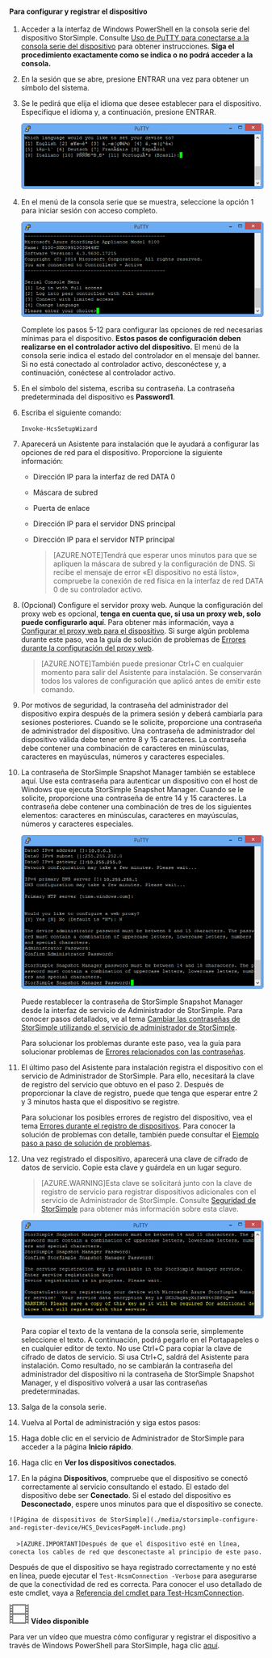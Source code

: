 <!--author=alkohli last changed: 9/17/15-->


#### Para configurar y registrar el dispositivo

1. Acceder a la interfaz de Windows PowerShell en la consola serie del dispositivo StorSimple. Consulte [Uso de PuTTY para conectarse a la consola serie del dispositivo](#use-putty-to-connect-to-the-device-serial-console) para obtener instrucciones. **Siga el procedimiento exactamente como se indica o no podrá acceder a la consola.**

2. En la sesión que se abre, presione ENTRAR una vez para obtener un símbolo del sistema.

3. Se le pedirá que elija el idioma que desee establecer para el dispositivo. Especifique el idioma y, a continuación, presione ENTRAR.

    ![Configurar y registrar el dispositivo 1 de StorSimple](./media/storsimple-configure-and-register-device/HCS_RegisterYourDevice1-include.png)

4. En el menú de la consola serie que se muestra, seleccione la opción 1 para iniciar sesión con acceso completo.

    ![Registrar el dispositivo 2 de StorSimple](./media/storsimple-configure-and-register-device/HCS_RegisterYourDevice2-include.png)
  
     Complete los pasos 5-12 para configurar las opciones de red necesarias mínimas para el dispositivo. **Estos pasos de configuración deben realizarse en el controlador activo del dispositivo.** El menú de la consola serie indica el estado del controlador en el mensaje del banner. Si no está conectado al controlador activo, desconéctese y, a continuación, conéctese al controlador activo.

5. En el símbolo del sistema, escriba su contraseña. La contraseña predeterminada del dispositivo es **Password1**.

6. Escriba el siguiente comando:

     `Invoke-HcsSetupWizard`

7. Aparecerá un Asistente para instalación que le ayudará a configurar las opciones de red para el dispositivo. Proporcione la siguiente información:
   - Dirección IP para la interfaz de red DATA 0
   - Máscara de subred
   - Puerta de enlace
   - Dirección IP para el servidor DNS principal
   - Dirección IP para el servidor NTP principal
   
      >[AZURE.NOTE]Tendrá que esperar unos minutos para que se apliquen la máscara de subred y la configuración de DNS. Si recibe el mensaje de error «El dispositivo no está listo», compruebe la conexión de red física en la interfaz de red DATA 0 de su controlador activo.

8. (Opcional) Configure el servidor proxy web. Aunque la configuración del proxy web es opcional, **tenga en cuenta que, si usa un proxy web, solo puede configurarlo aquí**. Para obtener más información, vaya a [Configurar el proxy web para el dispositivo](storsimple-configure-web-proxy.md). Si surge algún problema durante este paso, vea la guía de solución de problemas de [Errores durante la configuración del proxy web](storsimple-troubleshoot-deployment.md#errors-during-the-optional-web-proxy-settings).
 

      >[AZURE.NOTE]También puede presionar Ctrl+C en cualquier momento para salir del Asistente para instalación. Se conservarán todos los valores de configuración que aplicó antes de emitir este comando.

9. Por motivos de seguridad, la contraseña del administrador del dispositivo expira después de la primera sesión y deberá cambiarla para sesiones posteriores. Cuando se le solicite, proporcione una contraseña de administrador del dispositivo. Una contraseña de administrador del dispositivo válida debe tener entre 8 y 15 caracteres. La contraseña debe contener una combinación de caracteres en minúsculas, caracteres en mayúsculas, números y caracteres especiales.

10. La contraseña de StorSimple Snapshot Manager también se establece aquí. Use esta contraseña para autenticar un dispositivo con el host de Windows que ejecuta StorSimple Snapshot Manager. Cuando se le solicite, proporcione una contraseña de entre 14 y 15 caracteres. La contraseña debe contener una combinación de tres de los siguientes elementos: caracteres en minúsculas, caracteres en mayúsculas, números y caracteres especiales.

    ![Registrar el dispositivo 4 de StorSimple](./media/storsimple-configure-and-register-device/HCS_RegisterYourDevice4-include.png)

    Puede restablecer la contraseña de StorSimple Snapshot Manager desde la interfaz de servicio de Administrador de StorSimple. Para conocer pasos detallados, ve al tema [Cambiar las contraseñas de StorSimple utilizando el servicio de administrador de StorSimple](storsimple-change-passwords.md).

	Para solucionar los problemas durante este paso, vea la guía para solucionar problemas de [Errores relacionados con las contraseñas](storsimple-troubleshoot-deployment.md#errors-related-to-device-administrator-and-storsimple-snapshot-manager-passwords).

11. El último paso del Asistente para instalación registra el dispositivo con el servicio de Administrador de StorSimple. Para ello, necesitará la clave de registro del servicio que obtuvo en el paso 2. Después de proporcionar la clave de registro, puede que tenga que esperar entre 2 y 3 minutos hasta que el dispositivo se registre.

	Para solucionar los posibles errores de registro del dispositivo, vea el tema [Errores durante el registro de dispositivos](storsimple-troubleshoot-deployment.md#errors-during-device-registration). Para conocer la solución de problemas con detalle, también puede consultar el [Ejemplo paso a paso de solución de problemas](storsimple-troubleshoot-deployment.md#step-by-step-storsimple-troubleshooting-example).

12. Una vez registrado el dispositivo, aparecerá una clave de cifrado de datos de servicio. Copie esta clave y guárdela en un lugar seguro.
	
	> [AZURE.WARNING]Esta clave se solicitará junto con la clave de registro de servicio para registrar dispositivos adicionales con el servicio de Administrador de StorSimple. Consulte [Seguridad de StorSimple](../articles/storsimple/storsimple-security.md) para obtener más información sobre esta clave.

     ![Registrar el dispositivo 6 de StorSimple](./media/storsimple-configure-and-register-device/HCS_RegisterYourDevice6-include.png)

     Para copiar el texto de la ventana de la consola serie, simplemente seleccione el texto. A continuación, podrá pegarlo en el Portapapeles o en cualquier editor de texto. No use Ctrl+C para copiar la clave de cifrado de datos de servicio. Si usa Ctrl+C, saldrá del Asistente para instalación. Como resultado, no se cambiarán la contraseña del administrador del dispositivo ni la contraseña de StorSimple Snapshot Manager, y el dispositivo volverá a usar las contraseñas predeterminadas.

13. Salga de la consola serie.

14. Vuelva al Portal de administración y siga estos pasos:
  1. Haga doble clic en el servicio de Administrador de StorSimple para acceder a la página **Inicio rápido**.
  2. Haga clic en **Ver los dispositivos conectados**.
  3. En la página **Dispositivos**, compruebe que el dispositivo se conectó correctamente al servicio consultando el estado. El estado del dispositivo debe ser **Conectado**. Si el estado del dispositivo es **Desconectado**, espere unos minutos para que el dispositivo se conecte.
   
    ![Página de dispositivos de StorSimple](./media/storsimple-configure-and-register-device/HCS_DevicesPageM-include.png)
  
      >[AZURE.IMPORTANT]Después de que el dispositivo esté en línea, conecta los cables de red que desconectaste al principio de este paso.

Después de que el dispositivo se haya registrado correctamente y no esté en línea, puede ejecutar el `Test-HcsmConnection -Verbose` para asegurarse de que la conectividad de red es correcta. Para conocer el uso detallado de este cmdlet, vaya a [Referencia del cmdlet para Test-HcsmConnection](https://technet.microsoft.com/library/dn715782.aspx).

![Vídeo disponible](./media/storsimple-configure-and-register-device/Video_icon.png) **Vídeo disponible**

Para ver un vídeo que muestra cómo configurar y registrar el dispositivo a través de Windows PowerShell para StorSimple, haga clic [aquí](http://azure.microsoft.com/documentation/videos/initialize-the-storsimple-appliance/).

<!---HONumber=Oct15_HO3-->